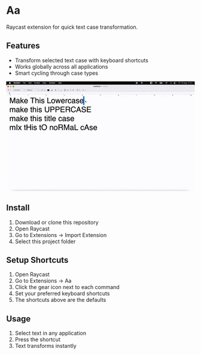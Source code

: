 # Aa

Raycast extension for quick text case transformation.

## Features

- Transform selected text case with keyboard shortcuts
- Works globally across all applications
- Smart cycling through case types

![Demo](assets/demo.gif)

## Install

1. Download or clone this repository
2. Open Raycast
3. Go to Extensions → Import Extension
4. Select this project folder

## Setup Shortcuts

1. Open Raycast
2. Go to Extensions → Aa
3. Click the gear icon next to each command
4. Set your preferred keyboard shortcuts
5. The shortcuts above are the defaults

## Usage

1. Select text in any application
2. Press the shortcut
3. Text transforms instantly
